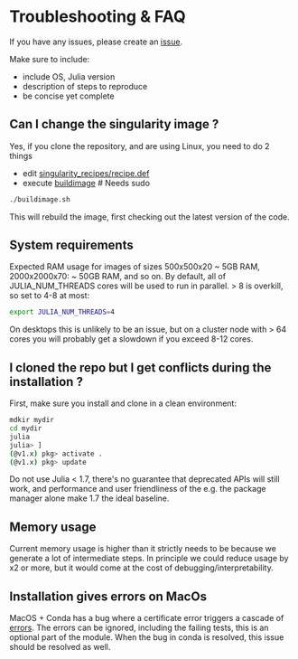 
# Troubleshooting & FAQ

If you have any issues, please create an [issue](https://github.com/bencardoen/SubPrecisionContactDetection.jl/issues/new/choose).

Make sure to include:
- include OS, Julia version
- description of steps to reproduce
- be concise yet complete


## Can I change the singularity image ?
Yes, if you clone the repository, and are using Linux, you need to do 2 things
- edit [singularity_recipes/recipe.def](https://github.com/bencardoen/SubPrecisionContactDetection.jl/singularity_recipes/recipe.def)
- execute [buildimage](https://github.com/bencardoen/SubPrecisionContactDetection.jl/buildimage.sh) # Needs sudo
```bash
./buildimage.sh
```
This will rebuild the image, first checking out the latest version of the code.

## System requirements
Expected RAM usage for images of sizes 500x500x20 ~ 5GB RAM, 2000x2000x70: ~ 50GB RAM, and so on.
By default, all of JULIA_NUM_THREADS cores will be used to run in parallel. > 8 is overkill, so set to 4-8 at most:

```bash
export JULIA_NUM_THREADS=4
```
On desktops this is unlikely to be an issue, but on a cluster node with > 64 cores you will probably get a slowdown if you exceed 8-12 cores.

## I cloned the repo but I get conflicts during the installation ?
First, make sure you install and clone in a clean environment:

```bash
mdkir mydir
cd mydir
julia
julia> ]
(@v1.x) pkg> activate .
(@v1.x) pkg> update
```
Do not use Julia < 1.7, there's no guarantee that deprecated APIs will still work, and performance and user friendliness of the e.g. the package manager alone make 1.7 the ideal baseline.

## Memory usage
Current memory usage is higher than it strictly needs to be because we generate a lot of intermediate steps.
In principle we could reduce usage by x2 or more, but it would come at the cost of debugging/interpretability.

## Installation gives errors on MacOs
MacOS + Conda has a bug where a certificate error triggers a cascade of [errors](https://github.com/conda/conda/issues/10111).
The errors can be ignored, including the failing tests, this is an optional part of the module. When the bug in conda is resolved, this issue should be resolved as well.
